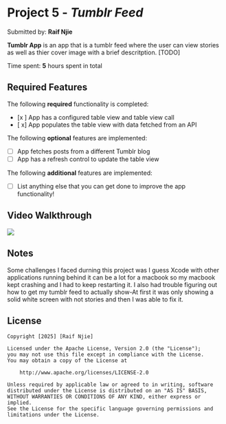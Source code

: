 # Project 5 - *Tumblr Feed*

Submitted by: **Raif Njie**

**Tumblr App** is an app that is a tumblr feed where the user can view stories as well as thier cover image with a brief descritption. [TODO] 

Time spent: **5** hours spent in total

## Required Features

The following **required** functionality is completed:

- [x ] App has a configured table view and table view call
- [ x] App populates the table view with data fetched from an API


The following **optional** features are implemented:

- [ ] App fetches posts from a different Tumblr blog
- [ ] App has a refresh control to update the table view

The following **additional** features are implemented:

- [ ] List anything else that you can get done to improve the app functionality!

## Video Walkthrough

<div>
    <a href="https://www.loom.com/share/1b26258cc1cd433eaeb7a701c131ad22">
    </a>
    <a href="https://www.loom.com/share/1b26258cc1cd433eaeb7a701c131ad22">
      <img style="max-width:300px;" src="https://cdn.loom.com/sessions/thumbnails/1b26258cc1cd433eaeb7a701c131ad22-3ab079d62a2d49e1-full-play.gif">
    </a>
  </div>
  
## Notes

Some challenges I faced durning this project was I guess Xcode with other applications running behind it can be a lot for a macbook so my macbook kept crashing and I had to keep restarting it. I also had trouble figuring out how to get my tumblr feed to actually show-At first it was only showing a solid white screen with not stories and then I was able to fix it. 

## License

    Copyright [2025] [Raif Njie]

    Licensed under the Apache License, Version 2.0 (the "License");
    you may not use this file except in compliance with the License.
    You may obtain a copy of the License at

        http://www.apache.org/licenses/LICENSE-2.0

    Unless required by applicable law or agreed to in writing, software
    distributed under the License is distributed on an "AS IS" BASIS,
    WITHOUT WARRANTIES OR CONDITIONS OF ANY KIND, either express or implied.
    See the License for the specific language governing permissions and
    limitations under the License.
